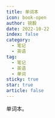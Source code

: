 ```yaml
---
title: 单词本
icon: book-open
author: 锐毅
date: 2022-10-22
index: false
category:
  - 笔记
  - 英语
tag:
  - 笔记
  - 英语
  - 单词
sticky: true
star: true
article: false
---
```


单词本。
